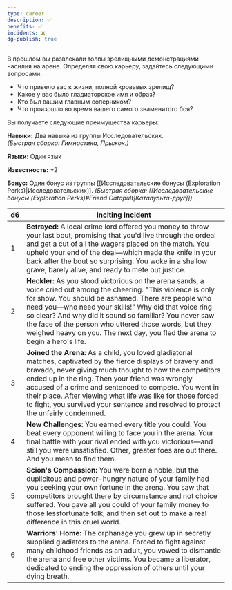 ```yaml
---
type: career
description: ✅
benefits: ✅
incidents: ❌
dg-publish: true
---
```

В прошлом вы развлекали толпы зрелищными демонстрациями насилия на арене. Определяя свою карьеру, задайтесь следующими вопросами:
- Что привело вас к жизни, полной кровавых зрелищ?    
- Какое у вас было гладиаторское имя и образ?    
- Кто был вашим главным соперником?    
- Что произошло во время вашего самого знаменитого боя?

Вы получаете следующие преимущества карьеры:

**Навыки:** Два навыка из группы Исследовательских.  
_(Быстрая сборка: Гимнастика, Прыжок.)_

**Языки:** Один язык

**Известность:** +2

**Бонус:** Один бонус из группы [[Исследовательские бонусы (Exploration Perks)|Исследовательских]]. 
_(Быстрая сборка: [[Исследовательские бонусы (Exploration Perks)#Friend Catapult|Катапульта-друг]])_

| d6  | Inciting Incident                                                                                                                                                                                                                                                                                                                                                                                                                            |
| --- | -------------------------------------------------------------------------------------------------------------------------------------------------------------------------------------------------------------------------------------------------------------------------------------------------------------------------------------------------------------------------------------------------------------------------------------------- |
| 1   | **Betrayed:** A local crime lord offered you money to throw your last bout, promising that you'd live through the ordeal and get a cut of all the wagers placed on the match. You upheld your end of the deal—which made the knife in your back after the bout so surprising. You woke in a shallow grave, barely alive, and ready to mete out justice.                                                                                      |
| 2   | **Heckler:** As you stood victorious on the arena sands, a voice cried out among the cheering. "This violence is only for show. You should be ashamed. There are people who need you—who need your skills!" Why did that voice ring so clear? And why did it sound so familiar? You never saw the face of the person who uttered those words, but they weighed heavy on you. The next day, you fled the arena to begin a hero's life.        |
| 3   | **Joined the Arena:** As a child, you loved gladiatorial matches, captivated by the fierce displays of bravery and bravado, never giving much thought to how the competitors ended up in the ring. Then your friend was wrongly accused of a crime and sentenced to compete. You went in their place. After viewing what life was like for those forced to fight, you survived your sentence and resolved to protect the unfairly condemned. |
| 4   | **New Challenges:** You earned every title you could. You beat every opponent willing to face you in the arena. Your final battle with your rival ended with you victorious—and still you were unsatisfied. Other, greater foes are out there. And you mean to find them.                                                                                                                                                                    |
| 5   | **Scion's Compassion:** You were born a noble, but the duplicitous and power-hungry nature of your family had you seeking your own fortune in the arena. You saw that competitors brought there by circumstance and not choice suffered. You gave all you could of your family money to those lessfortunate folk, and then set out to make a real difference in this cruel world.                                                            |
| 6   | **Warriors' Home:** The orphanage you grew up in secretly supplied gladiators to the arena. Forced to fight against many childhood friends as an adult, you vowed to dismantle the arena and free other victims. You became a liberator, dedicated to ending the oppression of others until your dying breath.                                                                                                                               |
